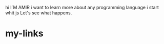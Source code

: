 hi I`M AMIR 
i want to learn more about any programming language 
i start whit js 
Let's see what happens.


# my-links